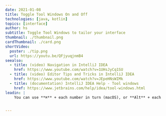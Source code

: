 ```yaml
---
date: 2021-01-08
title: Toggle Tool Windows On and Off
technologies: [java, kotlin]
topics: [interface]
author: hs
subtitle: Toggle Tool Windows to tailor your interface 
thumbnail: ./thumbnail.png
cardThumbnail: ./card.png
shortVideo:
  poster: ./tip.png
  url: https://youtu.be/QFjyuqjnmB4
seealso:
  - title: (video) Navigation in IntelliJ IDEA
    href: https://www.youtube.com/watch?v=1UHsJyCq1SU
  - title: (video) Editor Tips and Tricks in IntelliJ IDEA
    href: https://www.youtube.com/watch?v=JEpeHNsWIMk
  - title: (documentation) IntelliJ IDEA Help - Tool windows
    href: https://www.jetbrains.com/help/idea/tool-windows.html
leadin: |
    You can use **⌘** + each number in turn (macOS), or **Alt** + each number in turn (Windows/Linux), to toggle the Tool windows on, and off. See [our documentation](https://www.jetbrains.com/help/idea/tool-windows.html) for more information on the Tool windows.


---
```

